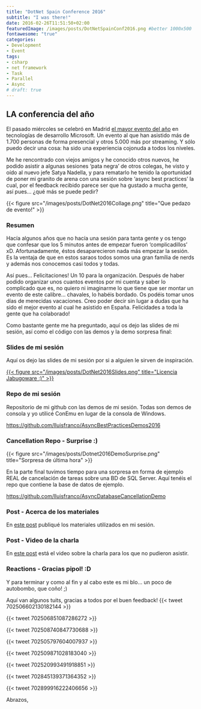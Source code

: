 ```yaml
---
title: "DotNet Spain Conference 2016"
subtitle: "I was there!"
date: 2016-02-26T11:51:50+02:00
featuredImage: /images/posts/DotNetSpainConf2016.png #better 1000x500
fontawesome: "true"
categories: 
- Development
- Event
tags:
- csharp
- net framework
- Task
- Parallel
- Async
# draft: true
---
```


## **LA** conferencia del año

El pasado miércoles se celebró en Madrid [el mayor evento del año](https://news.microsoft.com/es-es/2016/02/24/microsoft-reune-6700-desarrolladores-dotnet-conference-2016-mayor-evento-net-espana/) en tecnologías de desarrollo Microsoft. Un evento al que han asistido más de 1.700 personas de forma presencial y otros 5.000 más por streaming. Y sólo puedo decir una cosa: ha sido una experiencia cojonuda a todos los niveles.

Me he rencontrado con viejos amigos y he conocido otros nuevos, he podido asistir a algunas sesiones ‘pata negra’ de otros colegas, he visto y oído al nuevo jefe Satya Nadella, y para rematarlo he tenido la oportunidad de poner mi granito de arena con una sesión sobre ‘async best practices’ la cual, por el feedback recibido parece ser que ha gustado a mucha gente, así pues… ¿qué más se puede pedir?

{{< figure src="/images/posts/DotNet2016Collage.png" title="Que pedazo de evento!" >}}

### Resumen

Hacía algunos años que no hacía una sesión para tanta gente y os tengo que confesar que los 5 minutos antes de empezar fueron ‘complicadillos’ xD. Afortunadamente, éstos desaparecieron nada más empezar la sesión. Es la ventaja de que en estos saraos todos somos una gran família de nerds y además nos conocemos casi todos y todas.

Así pues... Felicitaciones! Un 10 para la organización. Después de haber podido organizar unos cuantos eventos por mi cuenta y saber lo complicado que es, no quiero ni imaginarme lo que tiene que ser montar un evento de este calibre... chavales, lo habéis bordado. Os podéis tomar unos días de merecidas vacaciones.
Creo poder decir sin lugar a dudas que ha sido el mejor evento al cual he asistido en España. Felicidades a toda la gente que ha colaborado!

Como bastante gente me ha preguntado, aquí os dejo las slides de mi sesión, así como el código con las demos y la demo sorpresa final:

### Slides de mi sesión

Aquí os dejo las slides de mi sesión por si a alguien le sirven de inspiración.

[{{< figure src="/images/posts/DotNet2016Slides.png" title="Licencia Jabugoware :)" >}}](https://www2.slideshare.net/lluisfranco/async-best-practices-dotnet-conference-2016?ref=https://lluisfranco.com/2016/02/26/dotnet-spain-conference-2016-i-was-there/)

### Repo de mi sesión

Repositorio de mi github con las demos de mi sesión. Todas son demos de consola y yo utilicé ConEmu en lugar de la consola de Windows.

<https://github.com/lluisfranco/AsyncBestPracticesDemos2016>

### Cancellation Repo - Surprise :)

{{< figure src="/images/posts/Dotnet2016DemoSurprise.png" title="Sorpresa de última hora" >}}

En la parte final tuvimos tiempo para una sorpresa en forma de ejemplo REAL de cancelación de tareas sobre una BD de SQL Server. Aquí tenéis el repo que contiene la base de datos de ejemplo.

<https://github.com/lluisfranco/AsyncDatabaseCancellationDemo>

### Post - Acerca de los materiales

En [este post](es/materiales-sesion-dotnet-spain-2016/) publiqué los materiales utilizados en mi sesión.

### Post - Video de la charla

En [este post](es/video-sesion-dotnet-spain-2016/) está el video sobre la charla para los que no pudieron asistir.

### Reactions - Gracias pipol! :D

Y para terminar y como al fin y al cabo este es mi blo... un poco de autobombo, que coño! ;)

Aquí van algunos tuits, gracias a todos por el buen feedback!
{{< tweet 702506602130182144 >}}

{{< tweet 702506851087286272 >}}

{{< tweet 702508740847730688 >}}

{{< tweet 702505797604007937 >}}

{{< tweet 702509871028183040 >}}

{{< tweet 702520993491918851 >}}

{{< tweet 702845139371364352 >}}

{{< tweet 702899916222406656 >}}

Abrazos,
